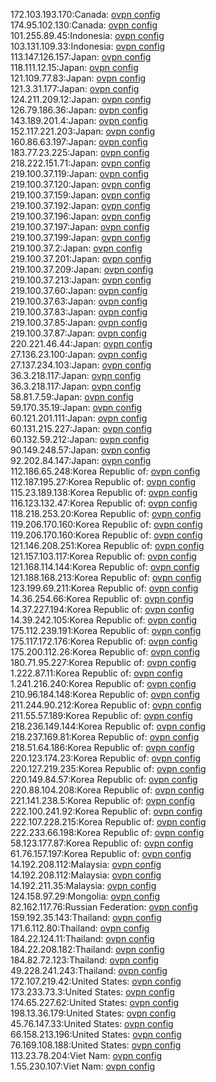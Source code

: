 172.103.193.170:Canada: [ovpn config](vpn/172_103_193_170.ovpn)  
174.95.102.130:Canada: [ovpn config](vpn/174_95_102_130.ovpn)  
101.255.89.45:Indonesia: [ovpn config](vpn/101_255_89_45.ovpn)  
103.131.109.33:Indonesia: [ovpn config](vpn/103_131_109_33.ovpn)  
113.147.126.157:Japan: [ovpn config](vpn/113_147_126_157.ovpn)  
118.111.12.15:Japan: [ovpn config](vpn/118_111_12_15.ovpn)  
121.109.77.83:Japan: [ovpn config](vpn/121_109_77_83.ovpn)  
121.3.31.177:Japan: [ovpn config](vpn/121_3_31_177.ovpn)  
124.211.209.12:Japan: [ovpn config](vpn/124_211_209_12.ovpn)  
126.79.186.36:Japan: [ovpn config](vpn/126_79_186_36.ovpn)  
143.189.201.4:Japan: [ovpn config](vpn/143_189_201_4.ovpn)  
152.117.221.203:Japan: [ovpn config](vpn/152_117_221_203.ovpn)  
160.86.63.197:Japan: [ovpn config](vpn/160_86_63_197.ovpn)  
183.77.23.225:Japan: [ovpn config](vpn/183_77_23_225.ovpn)  
218.222.151.71:Japan: [ovpn config](vpn/218_222_151_71.ovpn)  
219.100.37.119:Japan: [ovpn config](vpn/219_100_37_119.ovpn)  
219.100.37.120:Japan: [ovpn config](vpn/219_100_37_120.ovpn)  
219.100.37.159:Japan: [ovpn config](vpn/219_100_37_159.ovpn)  
219.100.37.192:Japan: [ovpn config](vpn/219_100_37_192.ovpn)  
219.100.37.196:Japan: [ovpn config](vpn/219_100_37_196.ovpn)  
219.100.37.197:Japan: [ovpn config](vpn/219_100_37_197.ovpn)  
219.100.37.199:Japan: [ovpn config](vpn/219_100_37_199.ovpn)  
219.100.37.2:Japan: [ovpn config](vpn/219_100_37_2.ovpn)  
219.100.37.201:Japan: [ovpn config](vpn/219_100_37_201.ovpn)  
219.100.37.209:Japan: [ovpn config](vpn/219_100_37_209.ovpn)  
219.100.37.213:Japan: [ovpn config](vpn/219_100_37_213.ovpn)  
219.100.37.60:Japan: [ovpn config](vpn/219_100_37_60.ovpn)  
219.100.37.63:Japan: [ovpn config](vpn/219_100_37_63.ovpn)  
219.100.37.83:Japan: [ovpn config](vpn/219_100_37_83.ovpn)  
219.100.37.85:Japan: [ovpn config](vpn/219_100_37_85.ovpn)  
219.100.37.87:Japan: [ovpn config](vpn/219_100_37_87.ovpn)  
220.221.46.44:Japan: [ovpn config](vpn/220_221_46_44.ovpn)  
27.136.23.100:Japan: [ovpn config](vpn/27_136_23_100.ovpn)  
27.137.234.103:Japan: [ovpn config](vpn/27_137_234_103.ovpn)  
36.3.218.117:Japan: [ovpn config](vpn/36_3_218_117.ovpn)  
36.3.218.117:Japan: [ovpn config](vpn/36_3_218_117.ovpn)  
58.81.7.59:Japan: [ovpn config](vpn/58_81_7_59.ovpn)  
59.170.35.19:Japan: [ovpn config](vpn/59_170_35_19.ovpn)  
60.121.201.111:Japan: [ovpn config](vpn/60_121_201_111.ovpn)  
60.131.215.227:Japan: [ovpn config](vpn/60_131_215_227.ovpn)  
60.132.59.212:Japan: [ovpn config](vpn/60_132_59_212.ovpn)  
90.149.248.57:Japan: [ovpn config](vpn/90_149_248_57.ovpn)  
92.202.84.147:Japan: [ovpn config](vpn/92_202_84_147.ovpn)  
112.186.65.248:Korea Republic of: [ovpn config](vpn/112_186_65_248.ovpn)  
112.187.195.27:Korea Republic of: [ovpn config](vpn/112_187_195_27.ovpn)  
115.23.189.138:Korea Republic of: [ovpn config](vpn/115_23_189_138.ovpn)  
116.123.132.47:Korea Republic of: [ovpn config](vpn/116_123_132_47.ovpn)  
118.218.253.20:Korea Republic of: [ovpn config](vpn/118_218_253_20.ovpn)  
119.206.170.160:Korea Republic of: [ovpn config](vpn/119_206_170_160.ovpn)  
119.206.170.160:Korea Republic of: [ovpn config](vpn/119_206_170_160.ovpn)  
121.146.208.251:Korea Republic of: [ovpn config](vpn/121_146_208_251.ovpn)  
121.157.103.117:Korea Republic of: [ovpn config](vpn/121_157_103_117.ovpn)  
121.168.114.144:Korea Republic of: [ovpn config](vpn/121_168_114_144.ovpn)  
121.188.168.213:Korea Republic of: [ovpn config](vpn/121_188_168_213.ovpn)  
123.199.69.211:Korea Republic of: [ovpn config](vpn/123_199_69_211.ovpn)  
14.36.254.66:Korea Republic of: [ovpn config](vpn/14_36_254_66.ovpn)  
14.37.227.194:Korea Republic of: [ovpn config](vpn/14_37_227_194.ovpn)  
14.39.242.105:Korea Republic of: [ovpn config](vpn/14_39_242_105.ovpn)  
175.112.239.191:Korea Republic of: [ovpn config](vpn/175_112_239_191.ovpn)  
175.117.172.176:Korea Republic of: [ovpn config](vpn/175_117_172_176.ovpn)  
175.200.112.26:Korea Republic of: [ovpn config](vpn/175_200_112_26.ovpn)  
180.71.95.227:Korea Republic of: [ovpn config](vpn/180_71_95_227.ovpn)  
1.222.87.11:Korea Republic of: [ovpn config](vpn/1_222_87_11.ovpn)  
1.241.216.240:Korea Republic of: [ovpn config](vpn/1_241_216_240.ovpn)  
210.96.184.148:Korea Republic of: [ovpn config](vpn/210_96_184_148.ovpn)  
211.244.90.212:Korea Republic of: [ovpn config](vpn/211_244_90_212.ovpn)  
211.55.57.189:Korea Republic of: [ovpn config](vpn/211_55_57_189.ovpn)  
218.236.149.144:Korea Republic of: [ovpn config](vpn/218_236_149_144.ovpn)  
218.237.169.81:Korea Republic of: [ovpn config](vpn/218_237_169_81.ovpn)  
218.51.64.186:Korea Republic of: [ovpn config](vpn/218_51_64_186.ovpn)  
220.123.174.23:Korea Republic of: [ovpn config](vpn/220_123_174_23.ovpn)  
220.127.219.235:Korea Republic of: [ovpn config](vpn/220_127_219_235.ovpn)  
220.149.84.57:Korea Republic of: [ovpn config](vpn/220_149_84_57.ovpn)  
220.88.104.208:Korea Republic of: [ovpn config](vpn/220_88_104_208.ovpn)  
221.141.238.5:Korea Republic of: [ovpn config](vpn/221_141_238_5.ovpn)  
222.100.241.92:Korea Republic of: [ovpn config](vpn/222_100_241_92.ovpn)  
222.107.228.215:Korea Republic of: [ovpn config](vpn/222_107_228_215.ovpn)  
222.233.66.198:Korea Republic of: [ovpn config](vpn/222_233_66_198.ovpn)  
58.123.177.87:Korea Republic of: [ovpn config](vpn/58_123_177_87.ovpn)  
61.76.157.197:Korea Republic of: [ovpn config](vpn/61_76_157_197.ovpn)  
14.192.208.112:Malaysia: [ovpn config](vpn/14_192_208_112.ovpn)  
14.192.208.112:Malaysia: [ovpn config](vpn/14_192_208_112.ovpn)  
14.192.211.35:Malaysia: [ovpn config](vpn/14_192_211_35.ovpn)  
124.158.97.29:Mongolia: [ovpn config](vpn/124_158_97_29.ovpn)  
82.162.117.76:Russian Federation: [ovpn config](vpn/82_162_117_76.ovpn)  
159.192.35.143:Thailand: [ovpn config](vpn/159_192_35_143.ovpn)  
171.6.112.80:Thailand: [ovpn config](vpn/171_6_112_80.ovpn)  
184.22.124.11:Thailand: [ovpn config](vpn/184_22_124_11.ovpn)  
184.22.208.182:Thailand: [ovpn config](vpn/184_22_208_182.ovpn)  
184.82.72.123:Thailand: [ovpn config](vpn/184_82_72_123.ovpn)  
49.228.241.243:Thailand: [ovpn config](vpn/49_228_241_243.ovpn)  
172.107.219.42:United States: [ovpn config](vpn/172_107_219_42.ovpn)  
173.233.73.3:United States: [ovpn config](vpn/173_233_73_3.ovpn)  
174.65.227.62:United States: [ovpn config](vpn/174_65_227_62.ovpn)  
198.13.36.179:United States: [ovpn config](vpn/198_13_36_179.ovpn)  
45.76.147.33:United States: [ovpn config](vpn/45_76_147_33.ovpn)  
66.158.213.196:United States: [ovpn config](vpn/66_158_213_196.ovpn)  
76.169.108.188:United States: [ovpn config](vpn/76_169_108_188.ovpn)  
113.23.78.204:Viet Nam: [ovpn config](vpn/113_23_78_204.ovpn)  
1.55.230.107:Viet Nam: [ovpn config](vpn/1_55_230_107.ovpn)  
